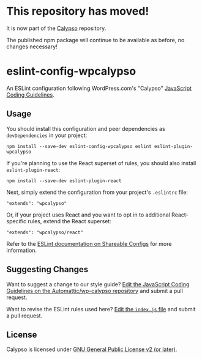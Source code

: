 # This repository has moved!

It is now part of the [Calypso](https://github.com/Automattic/wp-calypso/tree/master/packages/eslint-config-wpcalypso) repository.

The published npm package will continue to be available as before, no changes necessary!

eslint-config-wpcalypso
=======================

An ESLint configuration following WordPress.com's "Calypso" [JavaScript Coding Guidelines](https://github.com/Automattic/wp-calypso/blob/master/docs/coding-guidelines/javascript.md).

## Usage

You should install this configuration and peer dependencies as `devDependencies` in your project:

```
npm install --save-dev eslint-config-wpcalypso eslint eslint-plugin-wpcalypso
```

If you're planning to use the React superset of rules, you should also install `eslint-plugin-react`:

```
npm install --save-dev eslint-plugin-react
```

Next, simply extend the configuration from your project's `.eslintrc` file:

```
"extends": "wpcalypso"
```

Or, if your project uses React and you want to opt in to additional React-specific rules, extend the React superset:

```
"extends": "wpcalypso/react"
```

Refer to the [ESLint documentation on Shareable Configs](http://eslint.org/docs/developer-guide/shareable-configs) for more information.

## Suggesting Changes

Want to suggest a change to our style guide? [Edit the JavaScript Coding Guidelines on the Automattic/wp-calypso repository](https://github.com/Automattic/wp-calypso/edit/master/docs/coding-guidelines/javascript.md) and submit a pull request.

Want to revise the ESLint rules used here? [Edit the `index.js` file](https://github.com/Automattic/eslint-config-wpcalypso/edit/master/index.js) and submit a pull request.

## License

Calypso is licensed under [GNU General Public License v2 (or later)](./LICENSE.md).

